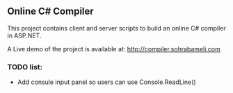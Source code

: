 ## Online C# Compiler
This project contains client and server scripts to build an online C# compiler in ASP.NET.

A Live demo of the project is available at: http://compiler.sohrabameli.com

### TODO list:
* Add consule input panel so users can use Console.ReadLine()
